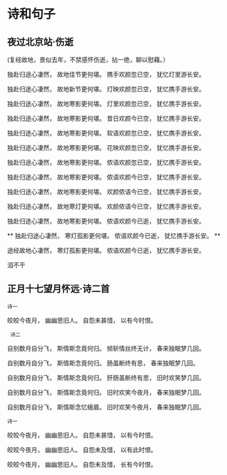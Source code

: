 # 诗和句子
## 夜过北京站·伤逝
(复经故地，景似去年，不禁感怀伤逝，拈一绝，聊以慰藉。）

独赴归途心凄然，
故地佳节更何堪。
携手欢颜忽已空，
犹忆灯里游长安。


独赴归途心凄然，
故地新节更何堪。
灯映欢颜忽已空，
犹忆携手游长安。


独赴归途心凄然，
故地寒影更何堪。
灯里欢颜忽已空，
犹忆携手游长安。


独赴归途心凄然，
故地寒影更何堪。
昔日欢颜今已空，
犹忆携手游长安。


独赴归途心凄然，
故地寒影更何堪。
软语欢颜忽已空，
犹忆携手游长安。


独赴归途心凄然，
故地寒影更何堪。
花映欢颜忽已空，
犹忆携手游长安。


独赴归途心凄然，
故地寒影更何堪。
侬语欢颜忽已空，
犹忆携手游长安。


独赴归途心凄然，
故地寒影更何堪。
侬语欢颜今已空，
犹忆携手游长安。


独赴归途心凄然，
故地寒影更何堪。
欢颜侬语今已空，
犹忆携手游长安。


独赴归途心凄然，
故地寒灯更何堪。
欢颜侬语今已空，
犹忆携手游长安。


独赴归途心凄然，
故地寒影更何堪。
侬语欢颜今已逝，
犹忆携手游长安。

**
独赴归途心凄然，
寒灯孤影更何堪。
侬语欢颜今已逝，
犹忆携手游长安。
**

途经故地心凄然，
寒灯孤影更何堪。
侬语欢颜今已逝，
犹忆携手游长安。

泪不干

## 正月十七望月怀远·诗二首

    诗一
皎皎今夜月，
幽幽思旧人。
自怨未甚惜，
以有今时恨。

     诗二
自别数月自分飞，
斯情斯念竟何归。
频斩情丝终无计，
春来独眠梦几回。


自别数月自分飞，
斯情斯念竟何归。
肠虽断终有思，
春来独眠梦几回。


自别数月自分飞，
斯情斯念竟何归。
肝肠虽断终有思，
旧时欢笑梦几回。



自别数月自分飞，
斯情斯念竟何归。
旧时欢笑今夜月，
春来独眠梦几回。


自别数月自分飞，
斯情斯念忆蛾眉。
旧时欢笑今夜月，
春来独眠梦几回。

    诗一
皎皎今夜月，
幽幽思旧人。
自怨未甚惜，
以有今时恨。


皎皎今夜月，
幽幽思旧人。
自怨未及惜，
以有此时恨。


皎皎今夜月，
幽幽思旧人。
自怨未及惜，
长有今时恨。
